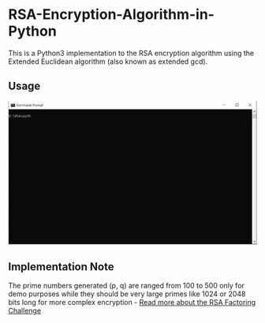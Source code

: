 # RSA-Encryption-Algorithm-in-Python

This is a Python3 implementation to the RSA encryption algorithm using the Extended Euclidean algorithm (also known as extended gcd).

## Usage

![How-To-Use-GIF](usage.gif)

## Implementation Note

The prime numbers generated (p, q) are ranged from 100 to 500 only for demo purposes while they should be very large primes like 1024 or 2048 bits long for more complex encryption - [Read more about the RSA Factoring Challenge](https://en.wikipedia.org/wiki/RSA_Factoring_Challenge)

